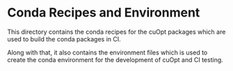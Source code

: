 # Conda Recipes and Environment 

This directory contains the conda recipes for the cuOpt packages which are used to build the conda packages in CI.

Along with that, it also contains the environment files which is used to create the conda environment for the development of cuOpt and CI testing.



